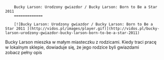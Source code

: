 
        Bucky Larson: Urodzony gwiazdor / Bucky Larson: Born to Be a Star 2011 
        =============
        
        [![Bucky Larson: Urodzony gwiazdor / Bucky Larson: Born to Be a Star 2011 ](http://vidos.pl/images/player.gif)](http://vidos.pl/bucky-larson-urodzony-gwiazdor-bucky-larson-born-to-be-a-star-2011)
        
        
 Bucky Larson mieszka w małym miasteczku z rodzicami. Kiedy traci pracę w lokalnym sklepie, dowiaduje się, że jego rodzice byli gwiazdami zobacz pełny opis
    